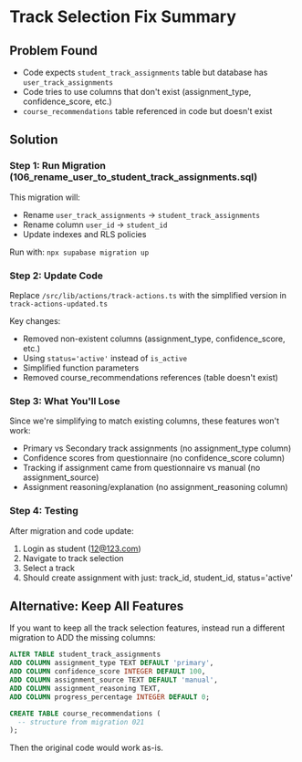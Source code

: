 # Track Selection Fix Summary

## Problem Found
- Code expects `student_track_assignments` table but database has `user_track_assignments`
- Code tries to use columns that don't exist (assignment_type, confidence_score, etc.)
- `course_recommendations` table referenced in code but doesn't exist

## Solution

### Step 1: Run Migration (106_rename_user_to_student_track_assignments.sql)
This migration will:
- Rename `user_track_assignments` → `student_track_assignments`
- Rename column `user_id` → `student_id`
- Update indexes and RLS policies

Run with: `npx supabase migration up`

### Step 2: Update Code
Replace `/src/lib/actions/track-actions.ts` with the simplified version in `track-actions-updated.ts`

Key changes:
- Removed non-existent columns (assignment_type, confidence_score, etc.)
- Using `status='active'` instead of `is_active`
- Simplified function parameters
- Removed course_recommendations references (table doesn't exist)

### Step 3: What You'll Lose
Since we're simplifying to match existing columns, these features won't work:
- Primary vs Secondary track assignments (no assignment_type column)
- Confidence scores from questionnaire (no confidence_score column)
- Tracking if assignment came from questionnaire vs manual (no assignment_source)
- Assignment reasoning/explanation (no assignment_reasoning column)

### Step 4: Testing
After migration and code update:
1. Login as student (12@123.com)
2. Navigate to track selection
3. Select a track
4. Should create assignment with just: track_id, student_id, status='active'

## Alternative: Keep All Features
If you want to keep all the track selection features, instead run a different migration to ADD the missing columns:

```sql
ALTER TABLE student_track_assignments
ADD COLUMN assignment_type TEXT DEFAULT 'primary',
ADD COLUMN confidence_score INTEGER DEFAULT 100,
ADD COLUMN assignment_source TEXT DEFAULT 'manual',
ADD COLUMN assignment_reasoning TEXT,
ADD COLUMN progress_percentage INTEGER DEFAULT 0;

CREATE TABLE course_recommendations (
  -- structure from migration 021
);
```

Then the original code would work as-is.